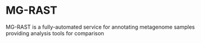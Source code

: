 # MG-RAST

MG-RAST is a fully-automated service for annotating metagenome samples providing analysis tools for comparison

